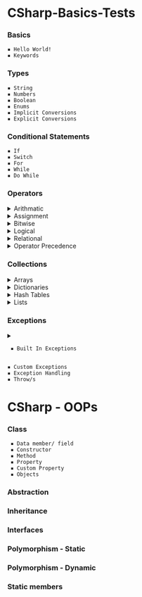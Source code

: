 # CSharp-Basics-Tests
### Basics
    ▪ Hello World! 
    ▪ Keywords 
    
### Types
    ▪ String 
    ▪ Numbers 
    ▪ Boolean 
    ▪ Enums 
    ▪ Implicit Conversions
    ▪ Explicit Conversions

### Conditional Statements
    ▪ If 
    ▪ Switch
    ▪ For
    ▪ While
    ▪ Do While

### Operators
 <details>   
  <summary> Arithmatic </summary>

       ▪ Addition

       ▪ Substraction

       ▪ Multiplication

       ▪ Division

       ▪ Modulus

       ▪ PreIncrement

       ▪ PostIncrement

       ▪ PreDecrement

       ▪ PostDecrement
</details>   
<details>
 <summary> Assignment </summary>

       ▪ Assignment Operator

       ▪ Add Assignment

       ▪ Substract Assignment

       ▪ Multiply Assignment

       ▪ Division Assignment

       ▪ Modulus Assignment
</details> 
<details>  
 <summary> Bitwise </summary>

       ▪ OR

       ▪ AND

       ▪ XOR

       ▪ Complement

       ▪ Shift Left

       ▪ Shift Right
</details>
<details>   
 <summary> Logical </summary>

       ▪ AND

       ▪ OR

       ▪ NOT
</details> 
<details>
 <summary> Relational </summary>

       ▪ Equal

       ▪ Not Equal

       ▪ Greater Than

       ▪ Less Than

       ▪ GreaterThanOrEqual

       ▪ LessThanOrEqual
</details> 
<details>
 <summary> Operator Precedence </summary>
</details> 

### Collections
<details>
 <summary> Arrays </summary>
 
    ▪ Declaration

    ▪ Initialization

    ▪ Multidimensional

    ▪ Update Arrays

    ▪ Sort Arrays
</details> 
<details>   
 <summary> Dictionaries </summary>
 
    ▪ Create Dictionaries

    ▪ Access Dictionaries

    ▪ Update Dictionaries

    ▪ Remove Dictionary Elements
</details> 
<details>  
 <summary> Hash Tables </summary>
 
    ▪ Create HashTables

    ▪ Update HashTables

    ▪ Remove HashTable Elements
</details> 
<details>  
 <summary> Lists </summary>
 
    ▪ Create Lists

    ▪ Access Lists

    ▪ Access Lists LINQ

    ▪ Add Values to List 

    ▪ Remove Values from List

    ▪ List Contains

    ▪ Sort List

    ▪ Update List
</details>

### Exceptions
 <details>   
  <summary>       
     
     ▪ Built In Exceptions
  </summary> 
      
     ▪ ArgumentException

     ▪ ArgumentNullException

     ▪ ArgumentOutOfRangeException

     ▪ DivideByZeroException

     ▪ FileNotFoundException

     ▪ FormatException

     ▪ IndexOutOfRangeException

     ▪ InvalidOperationException

     ▪ KeyNotFoundException

     ▪ NotSupportedException

     ▪ NullReferenceException

     ▪ OverflowException

     ▪ OutOfMemoryException

     ▪ StackOverflowException

     ▪ TimeoutException 
 </details>
 
    ▪ Custom Exceptions
    ▪ Exception Handling
    ▪ Throw/s

# CSharp - OOPs
### Class
     ▪ Data member/ field
     ▪ Constructor
     ▪ Method
     ▪ Property
     ▪ Custom Property
     ▪ Objects 
### Abstraction
### Inheritance
### Interfaces
### Polymorphism - Static
### Polymorphism - Dynamic
### Static members
